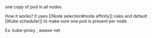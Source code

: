 
one copy of pod in all nodes

How it works?
It uses [[Node selection#node affinity]] rules and default [[Kube scheduler]] to make sure one pod is present per node

Ex: kube-proxy , weave-net